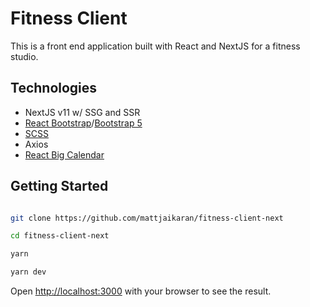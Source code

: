 # Fitness Client

This is a front end application built with React and NextJS for a fitness studio.

## Technologies

- NextJS v11 w/ SSG and SSR
- [React Bootstrap](https://react-bootstrap.github.io)/[Bootstrap 5](https://getbootstrap.com)
- [SCSS](https://sass-lang.com)
- Axios
- [React Big Calendar](https://github.com/jquense/react-big-calendar) 

## Getting Started  

```bash

git clone https://github.com/mattjaikaran/fitness-client-next

cd fitness-client-next

yarn

yarn dev

```

Open [http://localhost:3000](http://localhost:3000) with your browser to see the result.